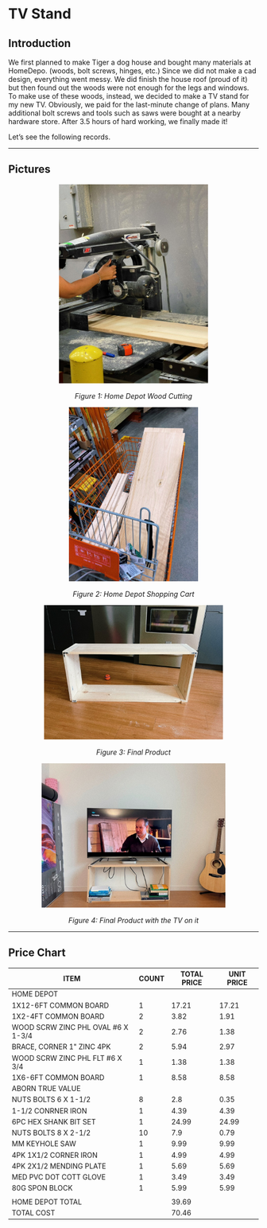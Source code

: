 # TV Stand

## Introduction

We first planned to make Tiger a dog house and bought many materials at HomeDepo. (woods, bolt screws, hinges, etc.) Since we did not make a cad design, everything went messy. We did finish the house roof (proud of it) but then found out the woods were not enough for the legs and windows. To make use of these woods, instead, we decided to make a TV stand for my new TV.
Obviously, we paid for the last-minute change of plans. Many additional bolt screws and tools such as saws were bought at a nearby hardware store. After 3.5 hours of hard working, we finally made it! 

Let’s see the following records.

---------------------------------------------------------------------------------------
## Pictures
<div align="center">
  <img src="HomeDepot_Cut.jpeg" alt="HomeDepot1" width="300" height="400">

  *Figure 1: Home Depot Wood Cutting*



  <img src="HomeDepot_Shopping_Cart.jpeg" alt="HomeDepot2" width="260" height="350">

  *Figure 2: Home Depot Shopping Cart*


  <img src="Made.jpeg" alt="Final1" width="360" height="270">

  *Figure 3: Final Product*

  <img src="Final_Product.jpeg" alt="Final2" width="370" height="290">

  *Figure 4: Final Product with the TV on it*
</div>

---------------------------------------------------------------------------------------

## Price Chart



| ITEM                               | COUNT | TOTAL PRICE | UNIT PRICE |
|------------------------------------|-------|-------------|------------|
| HOME DEPOT                         |       |             |            |
| 1X12-6FT COMMON BOARD              | 1     | 17.21       | 17.21      |
| 1X2-4FT COMMON BOARD               | 2     | 3.82        | 1.91       |
| WOOD SCRW ZINC PHL OVAL #6 X 1-3/4 | 2     | 2.76        | 1.38       |
| BRACE, CORNER 1" ZINC 4PK          | 2     | 5.94        | 2.97       |
| WOOD SCRW ZINC PHL FLT #6 X 3/4    | 1     | 1.38        | 1.38       |
| 1X6-6FT COMMON BOARD               | 1     | 8.58        | 8.58       |
| ABORN TRUE VALUE                   |       |             |            |
| NUTS BOLTS 6 X 1-1/2               | 8     | 2.8         | 0.35       |
| 1-1/2 CONRNER IRON                 | 1     | 4.39        | 4.39       |
| 6PC HEX SHANK BIT SET              | 1     | 24.99       | 24.99      |
| NUTS BOLTS 8 X 2-1/2               | 10    | 7.9         | 0.79       |
| MM KEYHOLE SAW                     | 1     | 9.99        | 9.99       |
| 4PK 1X1/2 CORNER IRON              | 1     | 4.99        | 4.99       |
| 4PK 2X1/2 MENDING PLATE            | 1     | 5.69        | 5.69       |
| MED PVC DOT COTT GLOVE             | 1     | 3.49        | 3.49       |
| 80G SPON BLOCK                     | 1     | 5.99        | 5.99       |
|                                    |       |             |            |
| HOME DEPOT TOTAL                   |       | 39.69       |            |
| TOTAL COST                         |       | 70.46       |            |
